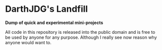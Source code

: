 # DarthJDG's Landfill
**Dump of quick and experimental mini-projects**

All code in this repository is released into the public domain and is free to be used by anyone for any purpose. Although I really see now reason why anyone would want to.
